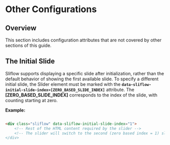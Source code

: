 # Other Configurations

## Overview

This section includes configuration attributes that are not covered by other sections of this guide.

## The Initial Slide

Sliflow supports displaying a specific slide after initialization, rather than the default behavior of showing the first
available slide. To specify a different initial slide, the Slider element must be marked with the 
**`data-sliflow-initial-slide-index=[ZERO_BASED_SLIDE_INDEX]`** attribute. The **[ZERO_BASED_SLIDE_INDEX]** corresponds
to the index of the slide, with counting starting at zero.

**Example:**

```html

<div class="sliflow" data-sliflow-initial-slide-index="1">
    <!-- Rest of the HTML content required by the slider -->
    <!-- The slider will switch to the second (zero based index = 1) slide just after loading.
</div>
```
